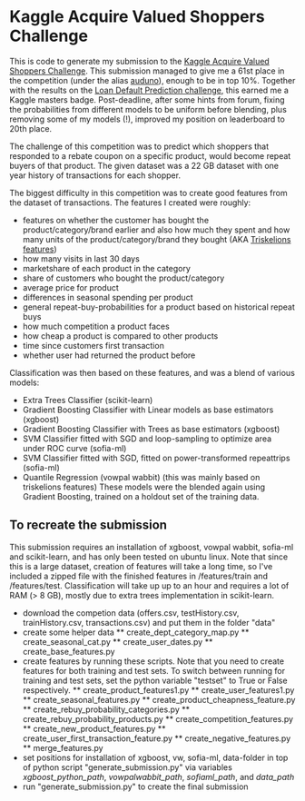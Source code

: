# Kaggle Acquire Valued Shoppers Challenge

This is code to generate my submission to the [Kaggle Acquire Valued Shoppers Challenge](http://www.kaggle.com/c/acquire-valued-shoppers-challenge/). This submission managed to give me a 61st place in the competition (under the alias [auduno](http://www.kaggle.com/users/48400/auduno)), enough to be in top 10%. Together with the results on the [Loan Default Prediction challenge](http://www.kaggle.com/c/loan-default-prediction/), this earned me a Kaggle masters badge. Post-deadline, after some hints from forum, fixing the probabilities from different models to be uniform before blending, plus removing some of my models (!), improved my position on leaderboard to 20th place.

The challenge of this competition was to predict which shoppers that responded to a rebate coupon on a specific product, would become repeat buyers of that product. The given dataset was a 22 GB dataset with one year history of transactions for each shopper.

The biggest difficulty in this competition was to create good features from the dataset of transactions. The features I created were roughly:
* features on whether the customer has bought the product/category/brand earlier and also how much they spent and how many units of the product/category/brand they bought (AKA [Triskelions features](http://mlwave.com/predicting-repeat-buyers-vowpal-wabbit/))
* how many visits in last 30 days
* marketshare of each product in the category
* share of customers who bought the product/category
* average price for product
* differences in seasonal spending per product
* general repeat-buy-probabilities for a product based on historical repeat buys
* how much competition a product faces
* how cheap a product is compared to other products
* time since customers first transaction
* whether user had returned the product before

Classification was then based on these features, and was a blend of various models:
* Extra Trees Classifier (scikit-learn)
* Gradient Boosting Classifier with Linear models as base estimators (xgboost)
* Gradient Boosting Classifier with Trees as base estimators (xgboost)
* SVM Classifier fitted with SGD and loop-sampling to optimize area under ROC curve (sofia-ml)
* SVM Classifier fitted with SGD, fitted on power-transformed repeattrips (sofia-ml)
* Quantile Regression (vowpal wabbit) (this was mainly based on triskelions features)
These models were the blended again using Gradient Boosting, trained on a holdout set of the training data.

## To recreate the submission

This submission requires an installation of xgboost, vowpal wabbit, sofia-ml and scikit-learn, and has only been tested on ubuntu linux. Note that since this is a large dataset, creation of features will take a long time, so I've included a zipped file with the finished features in /features/train and /features/test. Classification will take up up to an hour and requires a lot of RAM (> 8 GB), mostly due to extra trees implementation in scikit-learn.
* download the competion data (offers.csv, testHistory.csv, trainHistory.csv, transactions.csv) and put them in the folder "data"
* create some helper data
** create_dept_category_map.py
** create_seasonal_cat.py
** create_user_dates.py
** create_base_features.py
* create features by running these scripts. Note that you need to create features for both training and test sets. To switch between running for training and test sets, set the python variable "testset" to True or False respectively.
** create_product_features1.py
** create_user_features1.py
** create_seasonal_features.py
** create_product_cheapness_feature.py
** create_rebuy_probability_categories.py
** create_rebuy_probability_products.py
** create_competition_features.py
** create_new_product_features.py
** create_user_first_transaction_feature.py
** create_negative_features.py
** merge_features.py
* set positions for installation of xgboost, vw, sofia-ml, data-folder in top of python script "generate_submission.py" via variables *xgboost_python_path*, *vowpalwabbit_path*, *sofiaml_path*, and *data_path*
* run "generate_submission.py" to create the final submission

